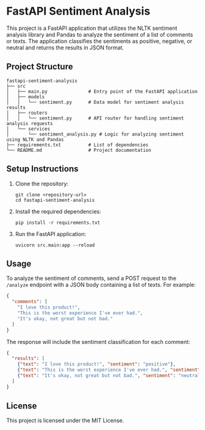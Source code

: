 # FastAPI Sentiment Analysis

This project is a FastAPI application that utilizes the NLTK sentiment analysis library and Pandas to analyze the sentiment of a list of comments or texts. The application classifies the sentiments as positive, negative, or neutral and returns the results in JSON format.

## Project Structure

```
fastapi-sentiment-analysis
├── src
│   ├── main.py               # Entry point of the FastAPI application
│   ├── models
│   │   └── sentiment.py      # Data model for sentiment analysis results
│   ├── routers
│   │   └── sentiment.py      # API router for handling sentiment analysis requests
│   └── services
│       └── sentiment_analysis.py # Logic for analyzing sentiment using NLTK and Pandas
├── requirements.txt          # List of dependencies
└── README.md                 # Project documentation
```

## Setup Instructions

1. Clone the repository:
   ```
   git clone <repository-url>
   cd fastapi-sentiment-analysis
   ```

2. Install the required dependencies:
   ```
   pip install -r requirements.txt
   ```

3. Run the FastAPI application:
   ```
   uvicorn src.main:app --reload
   ```

## Usage

To analyze the sentiment of comments, send a POST request to the `/analyze` endpoint with a JSON body containing a list of texts. For example:

```json
{
  "comments": [
    "I love this product!",
    "This is the worst experience I've ever had.",
    "It's okay, not great but not bad."
  ]
}
```

The response will include the sentiment classification for each comment:

```json
{
  "results": [
    {"text": "I love this product!", "sentiment": "positive"},
    {"text": "This is the worst experience I've ever had.", "sentiment": "negative"},
    {"text": "It's okay, not great but not bad.", "sentiment": "neutral"}
  ]
}
```

## License

This project is licensed under the MIT License.
